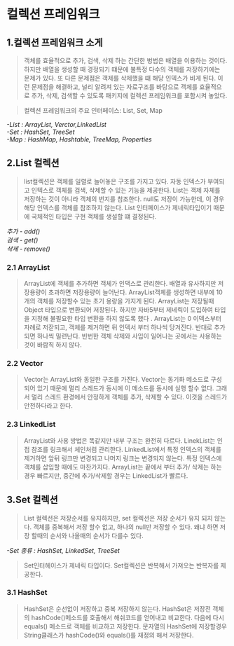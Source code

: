 컬렉션 프레임워크 
===============
1.컬렉션 프레임워크 소게 
----------------------

> 객체를 효율적으로 추가, 검색, 삭제 하는 간단한 벙법은 배열을 이용하는 것이다. 
> 하지만 배열을 생성할 때 경정되기 떄문에 불특정 다수의 객체를 저장하기에는 문제가 있다. 
> 또 다른 문제점은 객제를 삭제했을 떄 해당 인덱스가 비게 된다.
> 이런 문제점을 해결하고, 널리 알려져 있는 자료구조를 바탕으로 객체를 효율적으로 추가, 삭제, 검색할 수 있도록 패키지에 컬렉션 프레임워크를 포함시켜 놓았다.

> 컬렉션 프레임워크의 주요 인터페이스: List, Set, Map

*-List : ArrayList, Verctor,LinkedList*  
*-Set : HashSet, TreeSet*  
*-Map : HashMap, Hashtable, TreeMap, Properties*  

2.List 컬렉션
-------------

>list컬렉션은 객체를 일렬로 늘어놓은 구조를 가지고 있다. 자동 인덱스가 부여되고 인텍스로 객체를 검색, 삭제할 수 있는 기능을 제공한다.
>List는 객제 자체를 저장하는 것이 아니라 객체의 번지를 참조한다. null도 저장이 가능한데, 이 경우 해당 인덱스를 객체를 참조하지 않는다.
>List 인터페이스가 제네릭타입이기 때문에 국체적인 타입은 구현 객체를 생설할 떄 결정된다.

*추가 - add()*  
*검색 - get()*  
*삭제 - remove()*  

### 2.1 ArrayList  

>ArrayList에 객체를 추가하면 객체가 인댁스로 관리한다. 배열과 유사하지만 저장용량이 초과하면 저장용량이 늘어난다.
>ArrayList객체를 생성하면 내부에 10개의 객체를 저장할수 있는 초기 용량을 가지게 된다.
>ArrayList는 저장될때 Object 타입으로 변환되어 저장된다. 하지만 자바5부터 제네릭이 도입하여 타입을 지정해 불필요한 타입 변환을 하지 않도록 했다 .
>ArrayList는 0 이덱스부터 자례로 저잗되고, 객체를 제거하면 뒤 인덱서 부터 하나씩 당겨진다. 반대로 추가되면 하나씩 밀련난다. 
>빈번한 객체 삭제와 사입이 일어나는 곳에서는 사용하는것이 바람직 하지 않다.

### 2.2 Vector

>Vector는 ArrayList와 동일한 구조를 가진다.
>Vector는 동기화 메소드로 구성되어 있기 때문에 멀리 스레드가  동시에 이 메소드를 동시에 실행 할수 없다. 그래서 멀리 스레드 환경에서 안정하게 객체를 추가, 삭제할 수 있다.
>이것을 스레드가 안전하다라고 한다.

### 2.3 LinkedList

>ArrayList와 사용 방법은 똑같지만 내부 구조는 완전히 다르다. LinekList는 인접 참조를 링크해서 체인처럼 관리한다.
>LinkedList에서 특정 인덱스의 객체를 제거하면 앞뒤 링크만 변경되고 나머지 링크는 변경되지 않는다. 특정 인덱스에 객체를 삽입할 때에도 마찬가지다.
>ArrayList는 끝에서 부터 추가/ 삭제는 하는 경우 빠르지만, 중간에 추가/삭제할 경우는 LinkedList가 빨르다.

3.Set 컬렉션
-------------

>List 컬렉션은 저장순서를 유지하지만, set 컬렉션은  저장 순서가 유지 되지 않는다. 객체를 중복해서 저장 할수 없고, 하나의 null만 저장할 수 있다.
>왜냐 하면 저장 할때의 순서와 나올때의 순서가 다를수 있다.

*-Set 종류 : HashSet, LinkedSet, TreeSet*  

>Set인터헤이스가 제네릭 타입이다.
>Set컬렉션은 반복해서 가져오는 반복자를 제공한다.

### 3.1 HashSet

>HashSet은 순선없이 저장하고 중복 저장하지 않는다.
>HashSet은 저장전 객체의 hashCode()메소드를 호출해서 해쉬코드를 얻어내고 비교한다. 다음에 다시 equals() 메소드로 객체를 비교하고 저장한다.
>문자열의 HashSet에 저장할경우 String클래스가 hashCode()와 equals()를 재정의 해서 저장한다.



